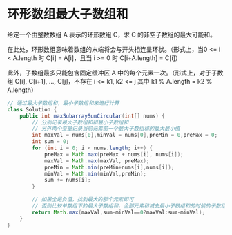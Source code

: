 # 环形数组最大子数组和

给定一个由整数数组 A 表示的环形数组 C，求 C 的非空子数组的最大可能和。

在此处，环形数组意味着数组的末端将会与开头相连呈环状。（形式上，当0 <= i < A.length 时 C[i] = A[i]，且当 i >= 0 时 C[i+A.length] = C[i]）

此外，子数组最多只能包含固定缓冲区 A 中的每个元素一次。（形式上，对于子数组 C[i], C[i+1], ..., C[j]，不存在 i <= k1, k2 <= j 其中 k1 % A.length = k2 % A.length）

```java
// 通过最大子数组和，最小子数组和来进行计算
class Solution {
    public int maxSubarraySumCircular(int[] nums) {
        // 分别记录最大子数组和和最小子数组和
        // 另外两个变量记录当前元素前一个最大子数组和的最大最小值
        int maxVal = nums[0],minVal = nums[0],preMin = 0,preMax = 0;
        int sum = 0;
        for (int i = 0; i < nums.length; i++) {
            preMax = Math.max(preMax + nums[i], nums[i]);
            maxVal = Math.max(maxVal, preMax);
            preMin = Math.min(preMin+nums[i],nums[i]);
            minVal = Math.min(minVal,preMin);
            sum += nums[i];
        }
        
        // 如果全是负值，找到最大的那个元素即可
        // 否则比较单数组下的最大子数组和，全部元素和减去最小子数组和的时候的子数组和
        return Math.max(maxVal,sum-minVal==0?maxVal:sum-minVal);
    }
}
```

